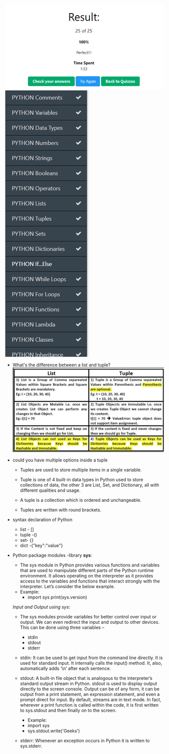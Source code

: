 ![img.png](img.png)
![img_1.png](img_1.png)

- What's the difference between a list and tuple?
 ![img_2.png](img_2.png)
- could you have multiple options inside a tuple
   - Tuples are used to store multiple items in a single variable.

   - Tuple is one of 4 built-in data types in Python used to store collections of data, the other 3 are List, Set, and Dictionary, all with different qualities and usage.

   - A tuple is a collection which is ordered and unchangeable.

   - Tuples are written with round brackets.
  
- syntax declaration of Python 
   - list - []
   - tuple -()
   - set- {}
   - dict -{"key":"value"}
- Python package modules -library
  **sys**:
  - The sys module in Python provides various functions and variables that are used to manipulate different parts of the Python runtime environment. It allows operating on the interpreter as it provides access to the variables and functions that interact strongly with the interpreter. Let’s consider the below example.
  - Example:
    - import sys
      print(sys.version)
  
  *Input and Output using sys*:
  - The sys modules provide variables for better control over input or output. We can even redirect the input and output to other devices. This can be done using three variables – 
     - stdin
     - stdout
     - stderr
    
  - stdin: It can be used to get input from the command line directly. It is used for standard input. It internally calls the input() method. It, also, automatically adds ‘\n’ after each sentence.
  - stdout: A built-in file object that is analogous to the interpreter’s standard output stream in Python. stdout is used to display output directly to the screen console. Output can be of any form, it can be output from a print statement, an expression statement, and even a prompt direct for input. By default, streams are in text mode. In fact, wherever a print function is called within the code, it is first written to sys.stdout and then finally on to the screen. 

      - Example:
      - import sys
      - sys.stdout.write('Geeks')
  - stderr: Whenever an exception occurs in Python it is written to sys.stderr.
  
  
 


 


